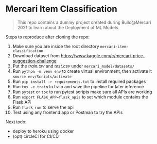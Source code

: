 # Mercari Item Classification

> This repo contains a dummy project created during Build@Mercari 2021
> to learn about the Deployment of ML Models

Steps to reproduce after cloning the repo:
1. Make sure you are inside the root directory `mercari-item-classification`
2. Download dataset from https://www.kaggle.com/c/mercari-price-suggestion-challenge
3. Put the *train.tsv* and *test.csv* under `mercari_model/datasets/`
4. Run `python -m venv env` to create virtual environment, then activate it `source env/Scripts/activate`
5. Run `pip install -r requirements.txt` to install required packages
6. Run `tox -e train` to train and save the pipeline for later inference
7. Run `pytest` or `tox` to run pytest scripts make sure all APIs are working
8. Run `export FLASK_APP=flask_apis` to set which module contains the Flask API
9. Run `flask run` to serve the api
10. Test using any frontend app or Postman to try the APIs

Next todo:
- deploy to heroku using docker
- (opt) circleCI for CI/CD
